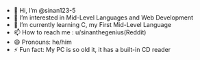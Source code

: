 - 👋 Hi, I’m @sinan123-5
- 👀 I’m interested in Mid-Level Languages and Web Development
- 🌱 I’m currently learning C, my First Mid-Level Language
- 📫 How to reach me : u/sinanthegenius(Reddit) 
- 😄 Pronouns: he/him
- ⚡ Fun fact: My PC is so old it, it has a built-in CD reader

<!---
sinan123-5/sinan123-5 is a ✨ special ✨ repository because its `README.md` (this file) appears on your GitHub profile.
You can click the Preview link to take a look at your changes.
--->

